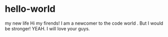 # hello-world
my new life
Hi my firends!
I am a newcomer to the code world .
But I would be stronger!
YEAH. I will love your guys.
